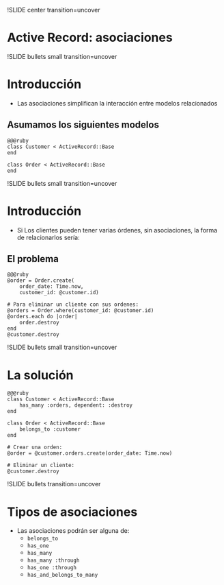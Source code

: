 !SLIDE center transition=uncover
# Active Record: asociaciones

!SLIDE bullets small transition=uncover
# Introducción
* Las asociaciones simplifican la interacción entre modelos relacionados

## Asumamos los siguientes modelos

	@@@ruby
	class Customer < ActiveRecord::Base
	end
	 
	class Order < ActiveRecord::Base
	end

!SLIDE bullets small transition=uncover
# Introducción

* Si Los clientes pueden tener varias órdenes, sin asociaciones, la forma de
relacionarlos sería:

## El problema

	@@@ruby
	@order = Order.create(
		order_date: Time.now, 
		customer_id: @customer.id)
	
	# Para eliminar un cliente con sus ordenes:
	@orders = Order.where(customer_id: @customer.id)
	@orders.each do |order|
		order.destroy
	end
	@customer.destroy

!SLIDE bullets small transition=uncover
# La solución

	@@@ruby
	class Customer < ActiveRecord::Base
		has_many :orders, dependent: :destroy
	end
	 
	class Order < ActiveRecord::Base
		belongs_to :customer
	end
	
	# Crear una orden:
	@order = @customer.orders.create(order_date: Time.now)
	
	# Eliminar un cliente:
	@customer.destroy

!SLIDE bullets transition=uncover
# Tipos de asociaciones

* Las asociaciones podrán ser alguna de:
	* `belongs_to`
	* `has_one`
	* `has_many`
	* `has_many :through`
	* `has_one :through`
	* `has_and_belongs_to_many`

